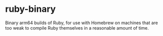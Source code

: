 # ruby-binary

Binary arm64 builds of Ruby, for use with Homebrew on machines that are too weak to compile Ruby themselves in a reasonable amount of time.
